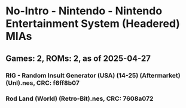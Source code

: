 # No-Intro - Nintendo - Nintendo Entertainment System (Headered) MIAs
## Games: 2, ROMs: 2, as of 2025-04-27

### RIG - Random Insult Generator (USA) (14-25) (Aftermarket) (Unl).nes, CRC: f6ff8b07
### Rod Land (World) (Retro-Bit).nes, CRC: 7608a072
